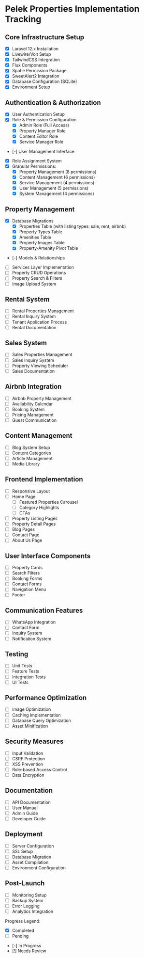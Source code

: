 # Pelek Properties Implementation Tracking

## Core Infrastructure Setup
- [x] Laravel 12.x Installation
- [x] Livewire/Volt Setup
- [x] TailwindCSS Integration
- [x] Flux Components
- [x] Spatie Permission Package
- [x] SweetAlert2 Integration
- [x] Database Configuration (SQLite)
- [x] Environment Setup

## Authentication & Authorization
- [x] User Authentication Setup
- [x] Role & Permission Configuration
  - [x] Admin Role (Full Access)
  - [x] Property Manager Role
  - [x] Content Editor Role
  - [x] Service Manager Role
- [-] User Management Interface
- [x] Role Assignment System
- [x] Granular Permissions:
  - [x] Property Management (8 permissions)
  - [x] Content Management (6 permissions)
  - [x] Service Management (4 permissions)
  - [x] User Management (5 permissions)
  - [x] System Management (4 permissions)

## Property Management
- [x] Database Migrations
  - [x] Properties Table (with listing types: sale, rent, airbnb)
  - [x] Property Types Table
  - [x] Amenities Table
  - [x] Property Images Table
  - [x] Property-Amenity Pivot Table
- [-] Models & Relationships
- [ ] Services Layer Implementation
- [ ] Property CRUD Operations
- [ ] Property Search & Filters
- [ ] Image Upload System

## Rental System
- [ ] Rental Properties Management
- [ ] Rental Inquiry System
- [ ] Tenant Application Process
- [ ] Rental Documentation

## Sales System
- [ ] Sales Properties Management
- [ ] Sales Inquiry System
- [ ] Property Viewing Scheduler
- [ ] Sales Documentation

## Airbnb Integration
- [ ] Airbnb Property Management
- [ ] Availability Calendar
- [ ] Booking System
- [ ] Pricing Management
- [ ] Guest Communication

## Content Management
- [ ] Blog System Setup
- [ ] Content Categories
- [ ] Article Management
- [ ] Media Library

## Frontend Implementation
- [ ] Responsive Layout
- [ ] Home Page
  - [ ] Featured Properties Carousel
  - [ ] Category Highlights
  - [ ] CTAs
- [ ] Property Listing Pages
- [ ] Property Detail Pages
- [ ] Blog Pages
- [ ] Contact Page
- [ ] About Us Page

## User Interface Components
- [ ] Property Cards
- [ ] Search Filters
- [ ] Booking Forms
- [ ] Contact Forms
- [ ] Navigation Menu
- [ ] Footer

## Communication Features
- [ ] WhatsApp Integration
- [ ] Contact Form
- [ ] Inquiry System
- [ ] Notification System

## Testing
- [ ] Unit Tests
- [ ] Feature Tests
- [ ] Integration Tests
- [ ] UI Tests

## Performance Optimization
- [ ] Image Optimization
- [ ] Caching Implementation
- [ ] Database Query Optimization
- [ ] Asset Minification

## Security Measures
- [ ] Input Validation
- [ ] CSRF Protection
- [ ] XSS Prevention
- [ ] Role-based Access Control
- [ ] Data Encryption

## Documentation
- [ ] API Documentation
- [ ] User Manual
- [ ] Admin Guide
- [ ] Developer Guide

## Deployment
- [ ] Server Configuration
- [ ] SSL Setup
- [ ] Database Migration
- [ ] Asset Compilation
- [ ] Environment Configuration

## Post-Launch
- [ ] Monitoring Setup
- [ ] Backup System
- [ ] Error Logging
- [ ] Analytics Integration

Progress Legend:
- [x] Completed
- [ ] Pending
- [-] In Progress
- [!] Needs Review
